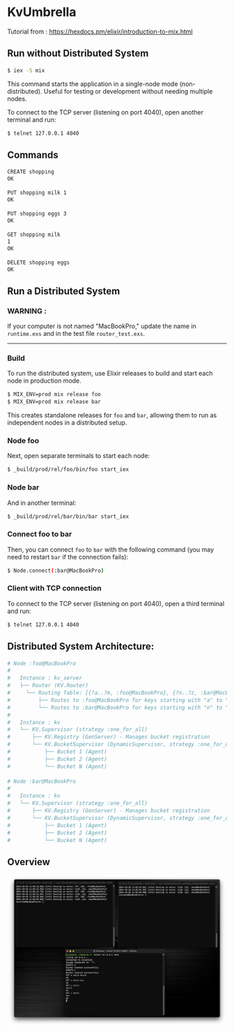 # KvUmbrella

Tutorial from : https://hexdocs.pm/elixir/introduction-to-mix.html

## Run without Distributed System

```sh
$ iex -S mix
```

This command starts the application in a single-node mode (non-distributed). Useful for testing or development without needing multiple nodes.

To connect to the TCP server (listening on port 4040), open another terminal and run:

```sh
$ telnet 127.0.0.1 4040
```

## Commands

```
CREATE shopping
OK

PUT shopping milk 1
OK

PUT shopping eggs 3
OK

GET shopping milk
1
OK

DELETE shopping eggs
OK
```

## Run a Distributed System

### WARNING : 

If your computer is not named "MacBookPro," update the name in `runtime.exs` and in the test file `router_test.exs`.

---
### Build

To run the distributed system, use Elixir releases to build and start each node in production mode.

```sh
$ MIX_ENV=prod mix release foo
$ MIX_ENV=prod mix release bar
```

This creates standalone releases for `foo` and `bar`, allowing them to run as independent nodes in a distributed setup.

### Node foo

Next, open separate terminals to start each node:

```sh
$ _build/prod/rel/foo/bin/foo start_iex
```

### Node bar

And in another terminal:

```sh
$ _build/prod/rel/bar/bin/bar start_iex
```

### Connect foo to bar

Then, you can connect `foo` to `bar` with the following command (you may need to restart `bar` if the connection fails):

```sh
$ Node.connect(:bar@MacBookPro)
```

### Client with TCP connection

To connect to the TCP server (listening on port 4040), open a third terminal and run:

```sh
$ telnet 127.0.0.1 4040
```

## Distributed System Architecture:

```sh
# Node :foo@MacBookPro
#
#   Instance : kv_server
#   ├── Router (KV.Router)
#     └── Routing Table: [{?a..?m, :foo@MacBookPro}, {?n..?z, :bar@MacBookPro}]
#         ├── Routes to :foo@MacBookPro for keys starting with "a" to "m"
#         └── Routes to :bar@MacBookPro for keys starting with "n" to "z"
#
#   Instance : kv
#   └── KV.Supervisor (strategy :one_for_all)
#       ├── KV.Registry (GenServer) - Manages bucket registration
#       └── KV.BucketSupervisor (DynamicSupervisor, strategy :one_for_one)
#           ├── Bucket 1 (Agent)
#           ├── Bucket 2 (Agent)
#           └── Bucket N (Agent)

# Node :bar@MacBookPro
#
#   Instance : kv
#   └── KV.Supervisor (strategy :one_for_all)
#       ├── KV.Registry (GenServer) - Manages bucket registration
#       └── KV.BucketSupervisor (DynamicSupervisor, strategy :one_for_one)
#           ├── Bucket 1 (Agent)
#           ├── Bucket 2 (Agent)
#           └── Bucket N (Agent)
```

## Overview 

<img src="./overview.png" alt="overview" width="900">